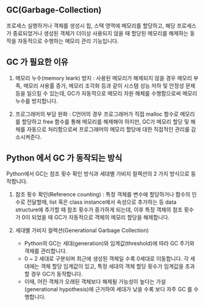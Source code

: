 ## GC(Garbage-Collection)
프로세스 실행하거나 객체를 생성시 힙, 스택 영역에 메모리를 할당하고, 해당 프로세스가 종료되었거나 생성된 객체가 더이상 사용되지 않을 때 할당된 메모리를 해제하는 동작을 자동적으로 수행하는 메모리 관리 기능입니다.

## GC 가 필요한 이유
1. 메모리 누수(memory leark) 방지
: 사용된 메모리가 해제되지 않을 경우 메모리 부족, 메모리 사용률 증가, 메모리 조각화 등과 같이 시스템 성능 저하 및 안정성 문제 등을 일으킬 수 있는데, GC가 자동적으로 메모리 자원 해체를 수행함으로써 메모리 누수를 방지합니다.

2. 프로그래머의 부담 완화
: C언어의 경우 프로그래머가 직접 malloc 함수로 메모리를 할당하고 free 함수를 통해 메모리를 해제해야 하지만, GC가 메모리 할당 및 해체를 자동으로 처리함으로써 프로그래머의 메모리 할당에 대한 직접적인 관리를 감소시켜준다.

## Python 에서 GC 가 동작되는 방식
Python에서 GC는 참조 횟수 확인 방식과 세대별 가비지 컬렉션의 2 가지 방식으로 동작합니다.

1. 참조 횟수 확인(Reference counting)
: 특정 객체를 변수에 할당하거나 함수의 인수로 전달할때, list 혹은 class instance에서 속성으로 추가하는 등 data structure에 추가할 때 참조 횟수가 증가하게 되는데, 이후 특정 객체의 참조 횟수가 0이 되었을 때 GC가 자동적으로 객체의 메모리 할당을 해제합니다.

2. 세대별 가비지 컬렉션(Generational Garbage Collection)
    - Python의 GC는 세대(generation)와 임계값(threshold)에 따라 GC 주기와 객체를 관리합니다. 
    - 0 ~ 2 세대로 구분되며 최근에 생성된 객체일 수록 0세대로 이동합니다. 각 세대에는 객체 할당 임계값이 있고, 특정 세대의 객체 할당 횟수가 임계값을 초과할 경우 GC가 동작합니다. 
    - 이때, 어린 객체가 오래된 객체보다 해제될 가능성이 높다는 가설(generational hypothesis)에 근거하여 세대가 낮을 수록 보다 자주 GC 를 수행합니다.

